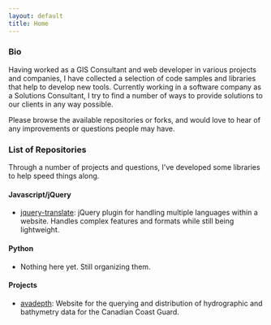 ```yaml
---
layout: default
title: Home
---
```


### Bio

Having worked as a GIS Consultant and web developer in various projects and companies, I have collected a selection of code samples and libraries that help to develop new tools. Currently working in a software company as a Solutions Consultant, I try to find a number of ways to provide solutions to our clients in any way possible.</p>

Please browse the available repositories or forks, and would love to hear of any improvements or questions people may have.</p>

### List of Repositories

Through a number of projects and questions, I've developed some libraries to help speed things along.

#### Javascript/jQuery

- [jquery-translate](https://github.com/wsidl/jQuery-translate): jQuery plugin for handling multiple languages within a website. Handles complex features and formats while still being lightweight.

#### Python

- Nothing here yet. Still organizing them.

#### Projects

- [avadepth](https://github.com/pwgsc/avadepth): Website for the querying and distribution of hydrographic and bathymetry data for the Canadian Coast Guard.
